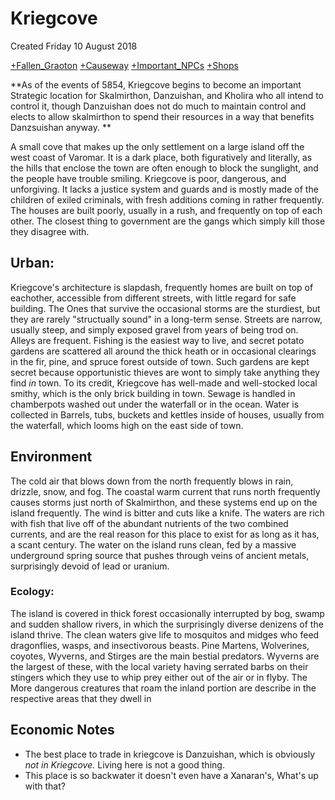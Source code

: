 # Kriegcove
Created Friday 10 August 2018

[+Fallen_Graoton](./Kriegcove/Fallen_Graoton.markdown) 
[+Causeway](./Kriegcove/Causeway.markdown)
[+Important_NPCs](./Kriegcove/Important_NPCs.markdown)
[+Shops](./Kriegcove/Shops.markdown)

**As of the events of 5854, Kriegcove begins to become an important Strategic location for Skalmirthon, Danzuishan, and Kholira who all intend to control it, though Danzuishan does not do much to maintain control and elects to allow skalmirthon to spend their resources in a way that benefits Danzsuishan anyway. **

A small cove that makes up the only settlement on a large island off the west coast of Varomar. It is a dark place, both figuratively and literally, as the hills that enclose the town are often enough to block the sunglight, and the people have trouble smiling. Kriegcove is poor, dangerous, and unforgiving. It lacks a justice system and guards and is mostly made of the children of exiled criminals, with fresh additions coming in rather frequently. The houses are built poorly, usually in a rush, and frequently on top of each other. The closest thing to government are the gangs which simply kill those they disagree with. 


Urban:
------
Kriegcove's architecture is slapdash, frequently homes are built on top of eachother, accessible from different streets, with little regard for safe building. The Ones that survive the occasional storms are the sturdiest, but they are rarely "structually sound" in a long-term sense. Streets are narrow, usually steep, and simply exposed gravel from years of being trod on. Alleys are frequent. Fishing is the easiest way to live, and secret potato gardens are scattered all around the thick heath or in occasional clearings in the fir, pine, and spruce forest outside of town. Such gardens are kept secret because opportunistic thieves are wont to simply take anything they find *in* town. To its credit, Kriegcove has well-made and well-stocked local smithy, which is the only brick building in town. Sewage is handled in chamberpots washed out under the waterfall or in the ocean. Water is collected in Barrels, tubs, buckets and kettles inside of houses, usually from the waterfall, which looms high on the east side of town.
	

Environment
-----------
The cold air that blows down from the north frequently blows in rain, drizzle, snow, and fog. The coastal warm current that runs north frequently causes storms just north of Skalmirthon, and these systems end up on the island frequently. The wind is bitter and cuts like a knife. The waters are rich with fish that live off of the abundant nutrients of the two combined currents, and are the real reason for this place to exist for as long as it has, a scant century. The water on the island runs clean, fed by a massive underground spring source that pushes through veins of ancient metals, surprisingly devoid of lead or uranium.  


### Ecology:
The island is covered in thick forest occasionally interrupted by bog, swamp and sudden shallow rivers, in which the surprisingly diverse denizens of the island thrive. The clean waters give life to mosquitos and midges who feed dragonflies, wasps, and insectivorous beasts. Pine Martens, Wolverines, coyotes, Wyverns, and Stirges are the main bestial predators. Wyverns are the largest of these, with the local variety having serrated barbs on their stingers which they use to whip prey either out of the air or in flyby. The More dangerous creatures that roam the inland portion are describe in the respective areas that they dwell in


Economic Notes
--------------

* The best place to trade in kriegcove is Danzuishan, which is obviously *not in Kriegcove.* Living here is not a good thing.
* This place is so backwater it doesn't even have a Xanaran's, What's up with that?



